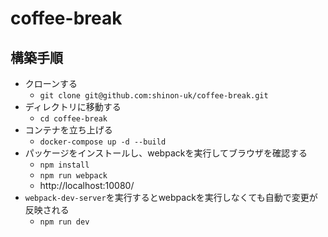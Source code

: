 # coffee-break

## 構築手順
- クローンする
  - `git clone git@github.com:shinon-uk/coffee-break.git`
- ディレクトリに移動する
  - `cd coffee-break`
- コンテナを立ち上げる
  - `docker-compose up -d --build`
- パッケージをインストールし、webpackを実行してブラウザを確認する<br>
  - `npm install`
  - `npm run webpack`
  - http://localhost:10080/
- `webpack-dev-server`を実行するとwebpackを実行しなくても自動で変更が反映される<br>
  - `npm run dev`
